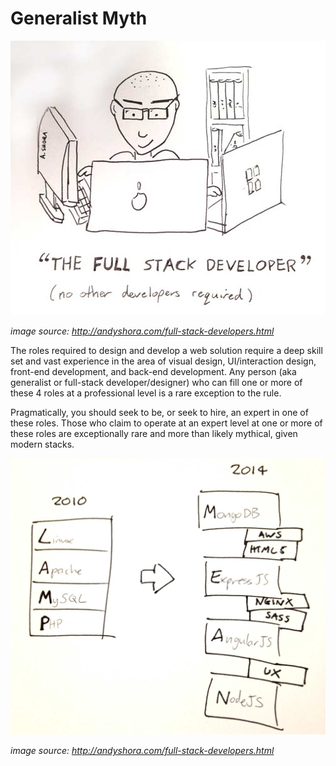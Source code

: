 # Generalist Myth

![](../images/full-stack.jpg "http://andyshora.com/full-stack-developers.html")

<cite>image source: <a href="http://andyshora.com/full-stack-developers.html">http://andyshora.com/full-stack-developers.html</a></cite>

The roles required to design and develop a web solution require a deep skill set and vast experience in the area of visual design, UI/interaction design, front-end development, and back-end development. Any person (aka generalist or full-stack developer/designer) who can fill one or more of these 4 roles at a professional level is a rare exception to the rule.

Pragmatically, you should seek to be, or seek to hire, an expert in one of these roles. Those who claim to operate at an expert level at one or more of these roles are exceptionally rare and more than likely mythical, given modern stacks.

![](../images/stacks-change.jpg "http://andyshora.com/full-stack-developers.html")

<cite>image source: <a href="http://andyshora.com/full-stack-developers.html">http://andyshora.com/full-stack-developers.html</a></cite>
















 






